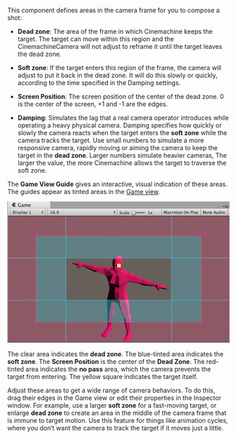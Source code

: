 This component defines areas in the camera frame for you to compose a shot:

* __Dead zone__: The area of the frame in which Cinemachine keeps the target. The target can move within this region and the CinemachineCamera will not adjust to reframe it until the target leaves the dead zone.

* __Soft zone__: If the target enters this region of the frame, the camera will adjust to put it back in the dead zone. It will do this slowly or quickly, according to the time specified in the Damping settings.

* __Screen Position__: The screen position of the center of the dead zone.  0 is the center of the screen, +1 and -1 are the edges.

* __Damping__: Simulates the lag that a real camera operator introduces while operating a heavy physical camera. Damping specifies how quickly or slowly the camera reacts when the target enters the __soft zone__ while the camera tracks the target. Use small numbers to simulate a more responsive camera, rapidly moving or aiming the camera to keep the target in the __dead zone__. Larger numbers simulate heavier cameras, The larger the value, the more Cinemachine allows the target to traverse the soft zone.

The __Game View Guide__ gives an interactive, visual indication of these areas. The guides appear as tinted areas in the [Game view](https://docs.unity3d.com/Manual/GameView.html).

![Game Window Guides gives a visual indication of the damping, screen, soft zone, and dead zone](../images/CinemachineGameWindowGuides.png)

The clear area indicates the __dead zone__. The blue-tinted area indicates the __soft zone__. The __Screen Position__ is the center of the __Dead Zone__. The red-tinted area indicates the __no pass__ area, which the camera prevents the target from entering. The yellow square indicates the target itself.

Adjust these areas to get a wide range of camera behaviors. To do this, drag their edges in the Game view or edit their properties in the Inspector window. For example, use a larger __soft zone__ for a fast-moving target, or enlarge __dead zone__ to create an area in the middle of the camera frame that is immune to target motion. Use this feature for things like animation cycles, where you don’t want the camera to track the target if it moves just a little.

